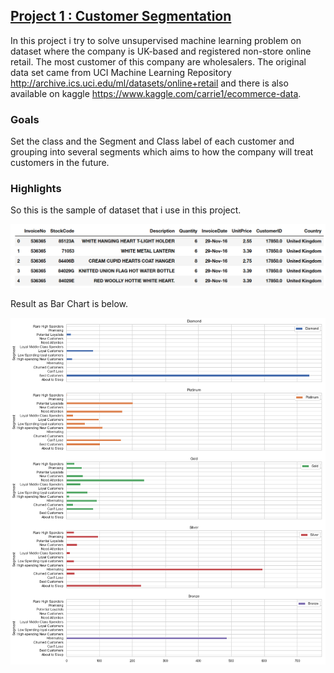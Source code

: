 ## [Project 1 : Customer Segmentation](https://github.com/lutpan/Customer-Segmentation)

In this project i try to solve unsupervised machine learning problem on  dataset where the company is UK-based and registered non-store online retail. The most customer of this company are wholesalers. The original data set came from UCI Machine Learning Repository http://archive.ics.uci.edu/ml/datasets/online+retail and there is also available on kaggle https://www.kaggle.com/carrie1/ecommerce-data.

### Goals
Set the class and the Segment and Class label of each customer and grouping into several segments which aims to how the company will treat customers in the future.
### Highlights
So this is the sample of dataset that i use in this project.

![](/Img/df_sample.png) 

Result as Bar Chart is below.

![](/Img/Bar_Chart_per_Segment_UK.png)
